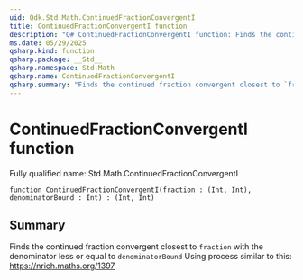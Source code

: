 ```yaml
---
uid: Qdk.Std.Math.ContinuedFractionConvergentI
title: ContinuedFractionConvergentI function
description: "Q# ContinuedFractionConvergentI function: Finds the continued fraction convergent closest to `fraction` with the denominator less or equal to `denominatorBound` Using process similar to this: https://nrich.maths.org/1397"
ms.date: 05/29/2025
qsharp.kind: function
qsharp.package: __Std__
qsharp.namespace: Std.Math
qsharp.name: ContinuedFractionConvergentI
qsharp.summary: "Finds the continued fraction convergent closest to `fraction` with the denominator less or equal to `denominatorBound` Using process similar to this: https://nrich.maths.org/1397"
---
```


# ContinuedFractionConvergentI function

Fully qualified name: Std.Math.ContinuedFractionConvergentI

```qsharp
function ContinuedFractionConvergentI(fraction : (Int, Int), denominatorBound : Int) : (Int, Int)
```

## Summary
Finds the continued fraction convergent closest to `fraction`
with the denominator less or equal to `denominatorBound`
Using process similar to this: https://nrich.maths.org/1397
